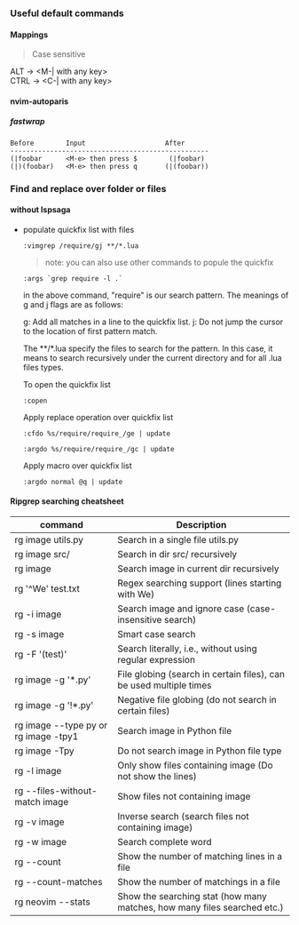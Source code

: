 <link rel="stylesheet" href="./style.css">

### Useful default commands


#### Mappings
> Case sensitive

ALT  -> <M-| with any key>
</br>
CTRL -> <C-| with any key>



#### nvim-autoparis

##### fastwrap

```text
Before        Input                    After
--------------------------------------------------
(|foobar      <M-e> then press $        (|foobar)
(|)(foobar)   <M-e> then press q       (|(foobar))
```


### Find and replace over folder or files

#### without lspsaga

- populate quickfix list with files
    ```vim
    :vimgrep /require/gj **/*.lua
    ```

    >note: you can also use other commands to popule the quickfix
    ```vim
    :args `grep require -l .`
    ```

    in the above command, "require" is our search pattern. The meanings of g and j flags are as follows:

    g: Add all matches in a line to the quickfix list.
    j: Do not jump the cursor to the location of first pattern match.

    The **/*.lua specify the files to search for the pattern. In this case, it means to search recursively
    under the current directory and for all .lua files types.

    To open the quickfix list
    ```vim
    :copen
    ```

    Apply replace operation over quickfix list
    ```vim
    :cfdo %s/require/require_/ge | update
    ```
    ```vim
    :argdo %s/require/require_/gc | update
    ```

    Apply macro over quickfix list
    ```vim
    :argdo normal @q | update
    ```



#### Ripgrep searching cheatsheet

| command	| Description |
| --------- | ----------- |
|rg image utils.py	| Search in a single file utils.py|
|rg image src/	| Search in dir src/ recursively|
|rg image	| Search image in current dir recursively|
|rg '^We' test.txt	| Regex searching support (lines starting with We)|
|rg -i image	| Search image and ignore case (case-insensitive search)|
|rg -s image	| Smart case search|
|rg -F '(test)'	| Search literally, i.e., without using regular expression|
|rg image -g '*.py'	| File globing (search in certain files), can be used multiple times|
|rg image -g '!*.py'	| Negative file globing (do not search in certain files)|
|rg image --type py or rg image -tpy1	| Search image in Python file|
|rg image -Tpy	| Do not search image in Python file type|
|rg -l image	| Only show files containing image (Do not show the lines)|
|rg --files-without-match image	| Show files not containing image|
|rg -v image	| Inverse search (search files not containing image)|
|rg -w image	| Search complete word|
|rg --count	| Show the number of matching lines in a file|
|rg --count-matches	| Show the number of matchings in a file|
|rg neovim --stats	| Show the searching stat (how many matches, how many files searched etc.)|
